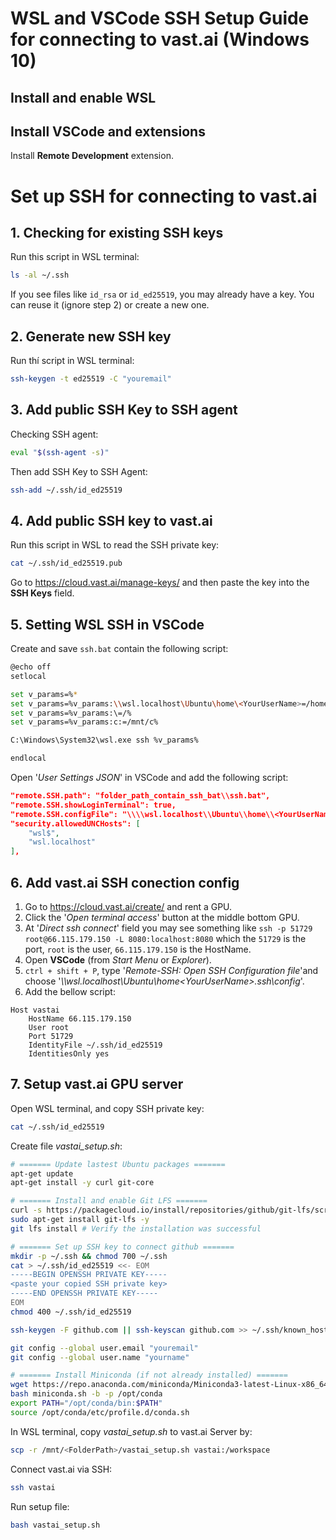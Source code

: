 # WSL and VSCode SSH Setup Guide for connecting to vast.ai (Windows 10)

## Install and enable WSL


## Install VSCode and extensions
Install **Remote Development** extension.

# Set up SSH for connecting to vast.ai
## 1. Checking for existing SSH keys
Run this script in WSL terminal:
```bash
ls -al ~/.ssh
```
If you see files like `id_rsa` or `id_ed25519`, you may already have a key. You can reuse it (ignore step 2) or create a new one.


## 2. Generate new SSH key
Run thí script in WSL terminal:
```bash
ssh-keygen -t ed25519 -C "youremail"
```


## 3. Add public SSH Key to SSH agent
Checking SSH agent:
```bash 
eval "$(ssh-agent -s)"
```
Then add SSH Key to SSH Agent:
```bash
ssh-add ~/.ssh/id_ed25519
```


## 4. Add public SSH key to vast.ai
Run this script in WSL to read the SSH private key:
```bash
cat ~/.ssh/id_ed25519.pub
```
Go to https://cloud.vast.ai/manage-keys/ and then paste the key into the **SSH Keys** field.


## 5. Setting WSL SSH in VSCode
Create and save `ssh.bat` contain the following script: 
```bash
@echo off
setlocal

set v_params=%*
set v_params=%v_params:\\wsl.localhost\Ubuntu\home\<YourUserName>=/home/<YourUserName>%
set v_params=%v_params:\=/% 
set v_params=%v_params:c:=/mnt/c%

C:\Windows\System32\wsl.exe ssh %v_params%

endlocal
```
Open '*User Settings JSON*' in VSCode and add the following script:
```json
"remote.SSH.path": "folder_path_contain_ssh_bat\\ssh.bat",
"remote.SSH.showLoginTerminal": true,
"remote.SSH.configFile": "\\\\wsl.localhost\\Ubuntu\\home\\<YourUserName>\\.ssh\\config",
"security.allowedUNCHosts": [
    "wsl$",
    "wsl.localhost"
],
```

## 6. Add vast.ai SSH conection config
1. Go to https://cloud.vast.ai/create/ and rent a GPU.
2. Click the '*Open terminal access*' button at the middle bottom GPU.
3. At '*Direct ssh connect*' field you may see something like `ssh -p 51729 root@66.115.179.150 -L 8080:localhost:8080` which the `51729` is the port, `root` is the user, `66.115.179.150` is the HostName.
4. Open **VSCode** (from *Start Menu* or *Explorer*).
5. `ctrl + shift + P`, type '*Remote-SSH: Open SSH Configuration file*'and choose '*\\\wsl.localhost\Ubuntu\home\<YourUserName>\.ssh\config*'.
6. Add the bellow script:
```
Host vastai
    HostName 66.115.179.150
    User root
    Port 51729
    IdentityFile ~/.ssh/id_ed25519
    IdentitiesOnly yes
```


## 7. Setup vast.ai GPU server
Open WSL terminal, and copy SSH private key:
```bash
cat ~/.ssh/id_ed25519
```
Create file *vastai_setup.sh*:
```bash
# ======= Update lastest Ubuntu packages =======
apt-get update
apt-get install -y curl git-core

# ======= Install and enable Git LFS =======
curl -s https://packagecloud.io/install/repositories/github/git-lfs/script.deb.sh | sudo bash 
sudo apt-get install git-lfs -y
git lfs install # Verify the installation was successful

# ======= Set up SSH key to connect github =======
mkdir -p ~/.ssh && chmod 700 ~/.ssh
cat > ~/.ssh/id_ed25519 <<- EOM
-----BEGIN OPENSSH PRIVATE KEY-----
<paste your copied SSH private key>
-----END OPENSSH PRIVATE KEY-----
EOM
chmod 400 ~/.ssh/id_ed25519

ssh-keygen -F github.com || ssh-keyscan github.com >> ~/.ssh/known_hosts

git config --global user.email "youremail"
git config --global user.name "yourname"

# ======= Install Miniconda (if not already installed) =======
wget https://repo.anaconda.com/miniconda/Miniconda3-latest-Linux-x86_64.sh -O miniconda.sh
bash miniconda.sh -b -p /opt/conda
export PATH="/opt/conda/bin:$PATH"
source /opt/conda/etc/profile.d/conda.sh
```
In WSL terminal, copy *vastai_setup.sh* to vast.ai Server by:
```bash
scp -r /mnt/<FolderPath>/vastai_setup.sh vastai:/workspace
```
Connect vast.ai via SSH: 
```bash
ssh vastai
```
Run setup file: 
```bash
bash vastai_setup.sh
```
